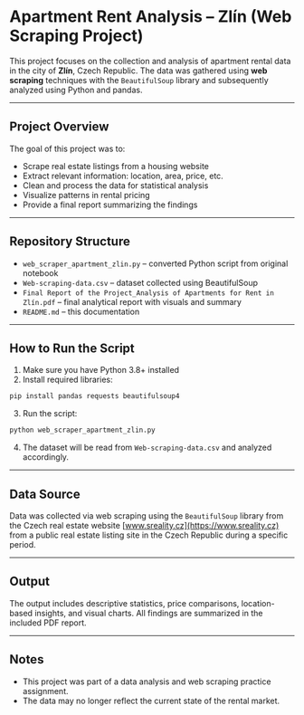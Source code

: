 # Apartment Rent Analysis – Zlín (Web Scraping Project)

This project focuses on the collection and analysis of apartment rental data in the city of **Zlín**, Czech Republic. The data was gathered using **web scraping** techniques with the `BeautifulSoup` library and subsequently analyzed using Python and pandas.

---

## Project Overview

The goal of this project was to:

- Scrape real estate listings from a housing website
- Extract relevant information: location, area, price, etc.
- Clean and process the data for statistical analysis
- Visualize patterns in rental pricing
- Provide a final report summarizing the findings

---

## Repository Structure

- `web_scraper_apartment_zlin.py` – converted Python script from original notebook
- `Web-scraping-data.csv` – dataset collected using BeautifulSoup
- `Final Report of the Project_Analysis of Apartments for Rent in Zlín.pdf` – final analytical report with visuals and summary
- `README.md` – this documentation

---

## How to Run the Script

1. Make sure you have Python 3.8+ installed
2. Install required libraries:

```bash
pip install pandas requests beautifulsoup4
```

3. Run the script:

```bash
python web_scraper_apartment_zlin.py
```

4. The dataset will be read from `Web-scraping-data.csv` and analyzed accordingly.

---

## Data Source

Data was collected via web scraping using the `BeautifulSoup` library from the Czech real estate website [www.sreality.cz](https://www.sreality.cz) from a public real estate listing site in the Czech Republic during a specific period.

---

## Output

The output includes descriptive statistics, price comparisons, location-based insights, and visual charts. All findings are summarized in the included PDF report.

---

## Notes

- This project was part of a data analysis and web scraping practice assignment.
- The data may no longer reflect the current state of the rental market.

